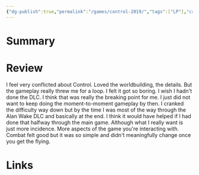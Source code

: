 ```yaml
---
{"dg-publish":true,"permalink":"/games/control-2019/","tags":["LP"],"created":"2023-12-08","updated":"2024-04-08"}
---
```



# Summary

# Review

I feel very conflicted about Control. Loved the worldbuilding, the details. But the gameplay really threw me for a loop. I felt it got so boring. I wish I hadn't done the DLC. I think that was really the breaking point for me. I just did not want to keep doing the moment-to-moment gameplay by then. I cranked the difficulty way down but by the time I was most of the way through the Alan Wake DLC and basically at the end. I think it would have helped if I had done that halfway through the main game. Although what I really want is just more incidence. More aspects of the game you're interacting with. Combat felt good but it was so simple and didn't meaningfully change once you get the flying.

# Links
